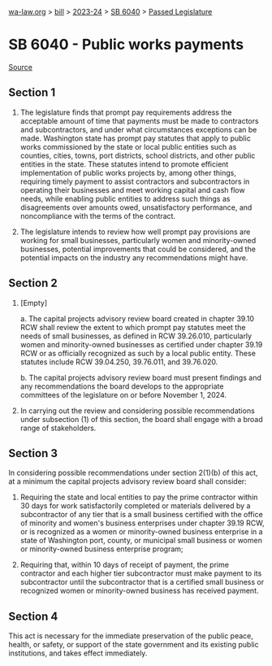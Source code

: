[wa-law.org](/) > [bill](/bill/) > [2023-24](/bill/2023-24/) > [SB 6040](/bill/2023-24/sb/6040/) > [Passed Legislature](/bill/2023-24/sb/6040/S.PL/)

# SB 6040 - Public works payments

[Source](http://lawfilesext.leg.wa.gov/biennium/2023-24/Pdf/Bills/Senate%20Passed%20Legislature/6040-S.PL.pdf)

## Section 1
1. The legislature finds that prompt pay requirements address the acceptable amount of time that payments must be made to contractors and subcontractors, and under what circumstances exceptions can be made. Washington state has prompt pay statutes that apply to public works commissioned by the state or local public entities such as counties, cities, towns, port districts, school districts, and other public entities in the state. These statutes intend to promote efficient implementation of public works projects by, among other things, requiring timely payment to assist contractors and subcontractors in operating their businesses and meet working capital and cash flow needs, while enabling public entities to address such things as disagreements over amounts owed, unsatisfactory performance, and noncompliance with the terms of the contract.

2. The legislature intends to review how well prompt pay provisions are working for small businesses, particularly women and minority-owned businesses, potential improvements that could be considered, and the potential impacts on the industry any recommendations might have.

## Section 2
1. [Empty]

    a. The capital projects advisory review board created in chapter 39.10 RCW shall review the extent to which prompt pay statutes meet the needs of small businesses, as defined in RCW 39.26.010, particularly women and minority-owned businesses as certified under chapter 39.19 RCW or as officially recognized as such by a local public entity. These statutes include RCW 39.04.250, 39.76.011, and 39.76.020.

    b. The capital projects advisory review board must present findings and any recommendations the board develops to the appropriate committees of the legislature on or before November 1, 2024.

2. In carrying out the review and considering possible recommendations under subsection (1) of this section, the board shall engage with a broad range of stakeholders.

## Section 3
In considering possible recommendations under section 2(1)(b) of this act, at a minimum the capital projects advisory review board shall consider:

1. Requiring the state and local entities to pay the prime contractor within 30 days for work satisfactorily completed or materials delivered by a subcontractor of any tier that is a small business certified with the office of minority and women's business enterprises under chapter 39.19 RCW, or is recognized as a women or minority-owned business enterprise in a state of Washington port, county, or municipal small business or women or minority-owned business enterprise program;

2. Requiring that, within 10 days of receipt of payment, the prime contractor and each higher tier subcontractor must make payment to its subcontractor until the subcontractor that is a certified small business or recognized women or minority-owned business has received payment.

## Section 4
This act is necessary for the immediate preservation of the public peace, health, or safety, or support of the state government and its existing public institutions, and takes effect immediately.
